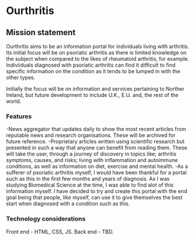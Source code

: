 # Ourthritis

## Mission statement

Ourthritis aims to be an information portal for individuals living with arthritis. Its initial focus will be on psoriatic arthritis as there is limited knowledge on the subject when compared to the likes of rheumatoid arthritis, for example. Indiviiduals diagnosed with psoriatic arthritis can find it difficult to find specific information on the condition as it tends to be lumped in with the other types.

Initially the focus will be on information and services pertaining to Norther Ireland, but future development to include U.K., E.U. and, the rest of the world.


### Features

-News aggregator that updates daily to show the most recent articles from reputable news and research organisations. These will be archived for future reference.
-Proprietary articles written using scientific research but presented in such a way that anyone can benefit from reading them. These will take the user, through a journey of discovery in topics like; arthritis symptoms, causes, and risks; living with inflammation and autoimmune conditions, as well as information on diet, exercise and mental health.
-As a sufferer of psoriatic arthritis myself, I would have been thankful for a portal such as this in the first few months and years of diagnosis. As I was studying Biomedical Science at the time, I was able to find alot of this information myself. I have decided to try and create this portal with the end goal being that people, like myself, can use it to give themselves the best start when diagnosed with a condition such as this.


### Technology considerations

Front end - HTML, CSS, JS.
Back end - TBD.